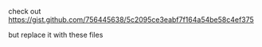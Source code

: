 check out https://gist.github.com/756445638/5c2095ce3eabf7f164a54be58c4ef375

but replace it with these files
